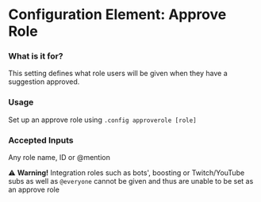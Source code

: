 # Configuration Element: Approve Role

### What is it for?
This setting defines what role users will be given when they have a suggestion approved.

### Usage
Set up an approve role using `.config approverole [role]`

### Accepted Inputs
Any role name, ID or @mention

⚠ **Warning!** Integration roles such as bots', boosting or Twitch/YouTube subs as well as `@everyone` cannot be given and thus are unable to be set as an approve role
